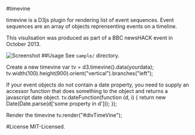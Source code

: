 #timevine

timevine is a  D3js plugin for rendering list of event sequences. Event sequences are an array of objects reprensenting events on a timeline. 

This visulisation was produced as part of a BBC newsHACK event in October 2013.

![Screenshot](https://github.com/thehogfather/timevine/blob/master/sample/timevine.png?raw=true)
##Usage
See `sample/` directory.


Create a new timevine
    var tv = d3.timevine().data(yourdata);
    tv.width(100).height(900).orient("vertical").branches("left");

If your event objects do not contain a date property, you need to supply an accessor function that does something to the object and returns a javascript date object.
    tv.dateFunction(function (d, i) {
        return new Date(Date.parse(d['some property in d']));
    });
    
Render the timevine
    tv.render("#divTimeVine");
    
#License
MIT-Licensed.